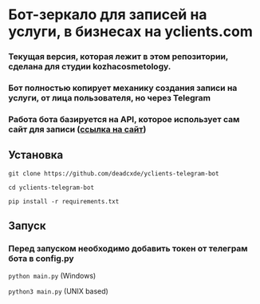 # Бот-зеркало для записей на услуги, в бизнесах на yclients.com

### Текущая версия, которая лежит в этом репозитории, сделана для студии kozhacosmetology.

### Бот полностью копирует механику создания записи на услуги, от лица пользователя, но через Telegram

### Работа бота базируется на API, которое использует сам сайт для записи ([ссылка на сайт](https://b234592.yclients.com/company/231147/))


## Установка

`git clone https://github.com/deadcxde/yclients-telegram-bot`

`cd yclients-telegram-bot`

`pip install -r requirements.txt`

## Запуск

### Перед запуском необходимо добавить токен от телеграм бота в config.py

`python main.py` (Windows)

`python3 main.py` (UNIX based)
